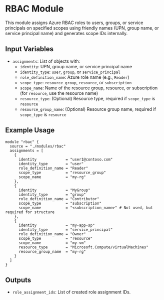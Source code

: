 # RBAC Module

This module assigns Azure RBAC roles to users, groups, or service principals on specified scopes using friendly names (UPN, group name, or service principal name) and generates scope IDs internally.

## Input Variables
- `assignments`: List of objects with:
  - `identity`: UPN, group name, or service principal name
  - `identity_type`: `user`, `group`, or `service_principal`
  - `role_definition_name`: Azure role name (e.g., `Reader`)
  - `scope_type`: `resource_group`, `resource`, or `subscription`
  - `scope_name`: Name of the resource group, resource, or subscription (for `resource`, use the resource name)
  - `resource_type`: (Optional) Resource type, required if `scope_type` is `resource`
  - `resource_group_name`: (Optional) Resource group name, required if `scope_type` is `resource`

## Example Usage

```hcl
module "rbac" {
  source = "./modules/rbac"
  assignments = [
    {
      identity             = "user1@contoso.com"
      identity_type        = "user"
      role_definition_name = "Reader"
      scope_type           = "resource_group"
      scope_name           = "my-rg"
    },
    {
      identity             = "MyGroup"
      identity_type        = "group"
      role_definition_name = "Contributor"
      scope_type           = "subscription"
      scope_name           = "<subscription_name>" # Not used, but required for structure
    },
    {
      identity             = "my-app-sp"
      identity_type        = "service_principal"
      role_definition_name = "Owner"
      scope_type           = "resource"
      scope_name           = "my-vm"
      resource_type        = "Microsoft.Compute/virtualMachines"
      resource_group_name  = "my-rg"
    }
  ]
}
```

## Outputs
- `role_assignment_ids`: List of created role assignment IDs.
